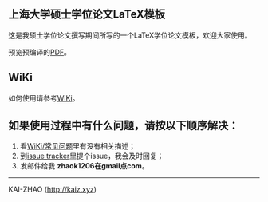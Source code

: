 ## 上海大学硕士学位论文LaTeX模板
这是我硕士学位论文撰写期间所写的一个LaTeX学位论文模板，欢迎大家使用。

预览预编译的[PDF](http://zk-webpage.oss-cn-shanghai.aliyuncs.com/doc/master-thesis.pdf)。

## WiKi
如何使用请参考[WiKi](https://github.com/zeakey/master-thesis/wiki)。


## 如果使用过程中有什么问题，请按以下顺序解决：
1. 看[WiKi/常见问题](https://github.com/zeakey/master-thesis/wiki/%E5%B8%B8%E8%A7%81%E9%97%AE%E9%A2%98)里有没有相关描述；
2. 到[issue tracker](https://github.com/zeakey/master-thesis/issues)里提个issue，我会及时回复；
3. 发邮件给我 **zhaok1206在gmail点com**。
___
KAI-ZHAO (<http://kaiz.xyz>)
